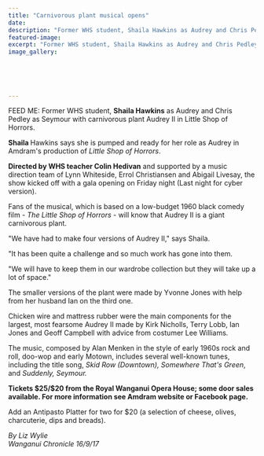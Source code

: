 ```yaml
---
title: "Carnivorous plant musical opens"
date: 
description: "Former WHS student, Shaila Hawkins as Audrey and Chris Pedley as Seymour with carnivorous plant Audrey II in Little Shop of Horrors..."
featured-image: 
excerpt: "Former WHS student, Shaila Hawkins as Audrey and Chris Pedley as Seymour with carnivorous plant Audrey II in Little Shop of Horrors."
image_gallery:
	
	
	
	
	
---
```


<p><span>FEED ME: Former WHS student, <strong>Shaila Hawkins</strong> as Audrey and Chris Pedley as Seymour with carnivorous plant Audrey II in Little Shop of Horrors.</span></p>
<p class="element element-paragraph"><strong>Shaila </strong>Hawkins says she is pumped and ready for her role as Audrey in Amdram's production of&nbsp;<em>Little Shop of Horrors</em>.</p>
<p class="element element-paragraph"><strong>Directed by WHS teacher Colin Hedivan</strong> and supported by a music direction team of Lynn Whiteside, Errol Christiansen and Abigail Livesay, the show kicked off with a gala opening on Friday night (Last night for cyber version).</p>
<p class="element element-paragraph">Fans of the musical, which is based on a low-budget 1960 black comedy film -&nbsp;<em>The Little Shop of Horrors</em>&nbsp;- will know that Audrey II is a giant carnivorous plant.</p>
<p class="element element-paragraph">"We have had to make four versions of Audrey II," says Shaila.</p>
<p class="element element-paragraph">"It has been quite a challenge and so much work has gone into them.</p>
<p class="element element-paragraph">"We will have to keep them in our wardrobe collection but they will take up a lot of space."</p>
<p class="element element-paragraph">The smaller versions of the plant were made by Yvonne Jones with help from her husband Ian on the third one.</p>
<p class="element element-paragraph">Chicken wire and mattress rubber were the main components for the largest, most fearsome Audrey II made by Kirk Nicholls, Terry Lobb, Ian Jones and Geoff Campbell with advice from costumer Lee Williams.</p>
<p class="element element-paragraph">The music, composed by Alan Menken in the style of early 1960s rock and roll, doo-wop and early Motown, includes several well-known tunes, including the title song,&nbsp;<em>Skid Row (Downtown), Somewhere That's Green</em>, and&nbsp;<em>Suddenly, Seymour.</em><br /><strong></strong></p>
<p class="element element-paragraph"><strong>Tickets $25/$20 from the Royal Wanganui Opera House; some door sales available. For more information see Amdram website or Facebook page.</strong><br /><strong></strong></p>
<p class="element element-paragraph">Add an Antipasto Platter for two for $20 (a selection of cheese, olives, charcuterie, dips and breads).</p>
<p><em>By Liz Wylie<br />Wanganui Chronicle 16/9/17</em></p>

